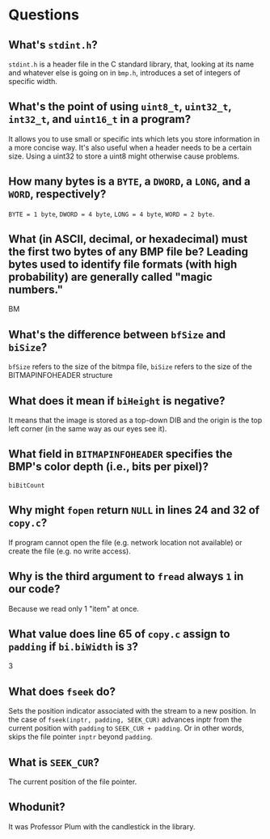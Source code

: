 # Questions

## What's `stdint.h`?

`stdint.h` is a header file in the C standard library, that, looking at its name and whatever else is going on in `bmp.h`, introduces a set of integers of specific width.

## What's the point of using `uint8_t`, `uint32_t`, `int32_t`, and `uint16_t` in a program?

It allows you to use small or specific ints which lets you store information in a more concise way. It's also useful when a header needs to be a certain size. Using a uint32 to store a uint8 might otherwise cause problems.

## How many bytes is a `BYTE`, a `DWORD`, a `LONG`, and a `WORD`, respectively?

`BYTE = 1 byte`, `DWORD = 4 byte`, `LONG = 4 byte`, `WORD = 2 byte`.

## What (in ASCII, decimal, or hexadecimal) must the first two bytes of any BMP file be? Leading bytes used to identify file formats (with high probability) are generally called "magic numbers."

BM

## What's the difference between `bfSize` and `biSize`?

`bfSize` refers to the size of the bitmpa file, `biSize` refers to the size of the BITMAPINFOHEADER structure

## What does it mean if `biHeight` is negative?

It means that the image is stored as a top-down DIB and the origin is the top left corner (in the same way as our eyes see it).

## What field in `BITMAPINFOHEADER` specifies the BMP's color depth (i.e., bits per pixel)?

`biBitCount`

## Why might `fopen` return `NULL` in lines 24 and 32 of `copy.c`?

If program cannot open the file (e.g. network location not available) or create the file (e.g. no write access).

## Why is the third argument to `fread` always `1` in our code?

Because we read only 1 "item" at once.

## What value does line 65 of `copy.c` assign to `padding` if `bi.biWidth` is `3`?

3

## What does `fseek` do?

Sets the position indicator associated with the stream to a new position. In the case of `fseek(inptr, padding, SEEK_CUR)` advances inptr from the current position with `padding` to `SEEK_CUR + padding`.
Or in other words, skips the file pointer `inptr` beyond `padding`.

## What is `SEEK_CUR`?

The current position of the file pointer.

## Whodunit?

It was Professor Plum with the candlestick in the library.
